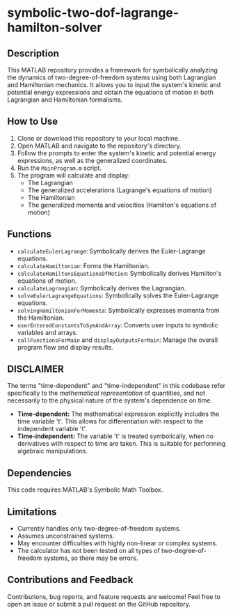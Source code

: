 # symbolic-two-dof-lagrange-hamilton-solver

## Description

This MATLAB repository provides a framework for symbolically analyzing the dynamics of two-degree-of-freedom systems using both Lagrangian and Hamiltonian mechanics. It allows you to input the system's kinetic and potential energy expressions and obtain the equations of motion in both Lagrangian and Hamiltonian formalisms.

## How to Use

1. Clone or download this repository to your local machine.
2. Open MATLAB and navigate to the repository's directory.
3. Follow the prompts to enter the system's kinetic and potential energy expressions, as well as the generalized coordinates.
4. Run the `MainProgram.m` script.
5. The program will calculate and display:
   - The Lagrangian
   - The generalized accelerations (Lagrange's equations of motion)
   - The Hamiltonian
   - The generalized momenta and velocities (Hamilton's equations of motion)

## Functions

- `calculateEulerLagrange`: Symbolically derives the Euler-Lagrange equations.
- `calculateHamiltonian`: Forms the Hamiltonian.
- `calculateHamiltonsEquationsOfMotion`: Symbolically derives Hamilton's equations of motion.
- `calculateLagrangian`: Symbolically derives the Lagrangian.
- `solveEulerLagrangeEquations`: Symbolically solves the Euler-Lagrange equations.
- `solvingHamiltonianForMomenta`: Symbolically expresses momenta from the Hamiltonian.
- `userEnteredConstantsToSymAndArray`: Converts user inputs to symbolic variables and arrays.
- `callFunctionsForMain` and `displayOutputsForMain`: Manage the overall program flow and display results.

## DISCLAIMER

The terms "time-dependent" and "time-independent" in this codebase refer specifically to the *mathematical representation* of quantities, and not necessarily to the physical nature of the system's dependence on time.

* **Time-dependent:** The mathematical expression explicitly includes the time variable 't'. This allows for differentiation with respect to the independent variable 't'.
* **Time-independent:** The variable 't' is treated symbolically, when no derivatives with respect to time are taken. This is suitable for performing algebraic manipulations.

## Dependencies

This code requires MATLAB's Symbolic Math Toolbox.

## Limitations

- Currently handles only two-degree-of-freedom systems.
- Assumes unconstrained systems.
- May encounter difficulties with highly non-linear or complex systems.
- The calculator has not been tested on all types of two-degree-of-freedom systems, so there may be errors.

## Contributions and Feedback

Contributions, bug reports, and feature requests are welcome! Feel free to open an issue or submit a pull request on the GitHub repository.
